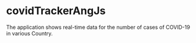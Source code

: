 # covidTrackerAngJs
The application shows real-time data for the number of cases of COVID-19 in various Country.
